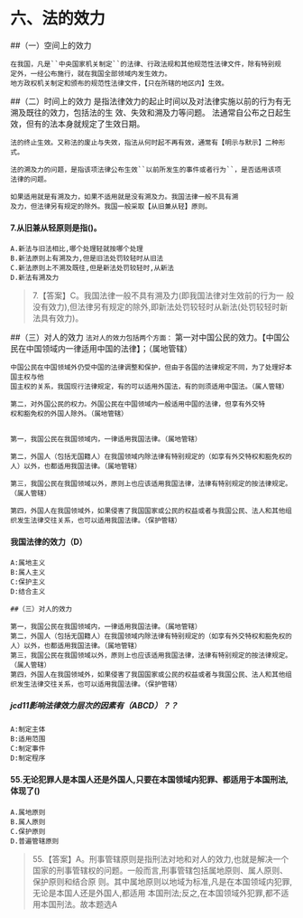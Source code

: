 # 六、法的效力

##（一）空间上的效力

    在我国，凡是``中央国家机关制定``的法律、行政法规和其他规范性法律文件，除有特别规
    定外，一经公布施行，就在我国全部领域内发生效力。
    地方政权机关制定和颁布的规范性法律文件，【只在所辖的地区内】生效。

##（二）时间上的效力
    是指法律效力的起止时间以及对法律实施以前的行为有无溯及既往的效力，包括法的生
    效、失效和溯及力等问题。
    法通常自公布之日起生效，但有的法本身就规定了生效日期。
    
    法的终止生效。又称法的废止与失效，指法从何时起不再有效，通常有【明示与默示】二种形式。
    
    法的溯及力的问题，是指该项法律公布生效``以前所发生的事件或者行为``，是否适用该项
    法律的问题。
    
    如果适用就是有溯及力，如果不适用就是没有溯及力。我国法律一般不具有溯
    及力，但法律另有规定的除外。我国一般采取【从旧兼从轻】原则。

#### 7.从旧兼从轻原则是指()。
    A.新法与旧法相比,哪个处理轻就按哪个处理
    B.新法原则上有溯及力,但是旧法处罚较轻时从旧法
    C.新法原则上不溯及既往,但是新法处罚较轻时,从新法
    D.新法有溯及力
>   7.【答案】C。我国法律一般不具有溯及力(即我国法律对生效前的行为一
    般没有效力),但法律另有规定的除外,即新法处罚较轻时从新法(处罚较轻时新法具有效力)。

##（三）对人的效力
    ``法对人的效力包括两个方面：``
    第一对中国公民的效力。【中国公民在中国领域内一律适用中国的法律】；（属地管辖）
    
    中国公民在中国领域外仍受中国的法律调整和保护，但由于各国的法律规定不同，为了处理好本国主权与他
    国主权的关系，我国现行法律规定，有的可以适用外国法，有的则须适用中国法。（属人管辖）

    第二，对外国公民的权力。外国公民在中国领域内一般适用中国的法律，但享有外交特
    权和豁免权的外国人除外。（属地管辖）


    第一，我国公民在我国领域内，一律适用我国法律。（属地管辖）
    
    第二，外国人（包括无国籍人）在我国领域内除法律有特别规定的（如享有外交特权和豁免权的人）以外，也都适用我国法律。（属地管辖）
    
    第三，我国公民在我国领域以外，原则上也应该适用我国法律，法律有特别规定的按法律规定。（属人管辖）
    
    第四，外国人在我国领域外，如果侵害了我国国家或公民的权益或者与我国公民、法人和其他组织发生法律交往关系，也可以适用我国法律。（保护管辖）

#### 我国法律的效力（D）
    A:属地主义
    B:属人主义
    C:保护主义
    D:结合主义

    ##（三）对人的效力

    第一，我国公民在我国领域内，一律适用我国法律。（属地管辖）
    第二，外国人（包括无国籍人）在我国领域内除法律有特别规定的（如享有外交特权和豁免权的人）以外，也都适用我国法律。（属地管辖）
    第三，我国公民在我国领域以外，原则上也应该适用我国法律，法律有特别规定的按法律规定。（属人管辖）
    第四，外国人在我国领域外，如果侵害了我国国家或公民的权益或者与我国公民、法人和其他组织发生法律交往关系，也可以适用我国法律。（保护管辖）


##### jcd11影响法律效力层次的因素有（ABCD）？？
    A:制定主体
    B:适用范围
    C:制定事件
    D:制定程序

#### 55.无论犯罪人是本国人还是外国人,只要在本国领域内犯罪、都适用于本国刑法,体现了()
    A.属地原则
    B.属人原则
    C.保护原则
    D.普遍管辖原则
>   55.【答案】A。刑事管辖原则是指刑法对地和对人的效力,也就是解决一个
    国家的刑事管辖权的问题。一般而言,刑事管辖包括属地原则、属人原则、保护原则和结合原
    则。其中属地原则以地域为标准,凡是在本国领域内犯罪,无论是本国人还是外国人,都适用
    本国刑法;反之,在本国领域外犯罪,都不适用本国刑法。故本题选A


    